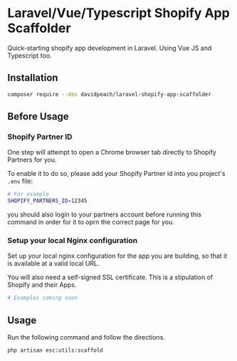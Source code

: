 # Laravel/Vue/Typescript Shopify App Scaffolder

Quick-starting shopify app development in Laravel. Using Vue JS and Typescript too.

## Installation

```bash
composer require --dev davidpeach/laravel-shopify-app-scaffolder
```

## Before Usage

### Shopify Partner ID
One step will attempt to open a Chrome browser tab directly to Shopify Partners for you.

To enable it to do so, please add your Shopify Partner id into you project's `.env` file:
```bash
# For example
SHOPIFY_PARTNERS_ID=12345
```

you should also login to your partners account before running this command in order for it to oprn the correct page for you.

### Setup your local Nginx configuration
Set up your local nginx configuration for the app you are building, so that it is available at a valid local URL.

You will also need a self-signed SSL certificate. This is a stipulation of Shopify and their Apps.

```bash
# Examples coming soon
```


## Usage

Run the following command and follow the directions.

```bash
php artisan esc:utils:scaffold
```
